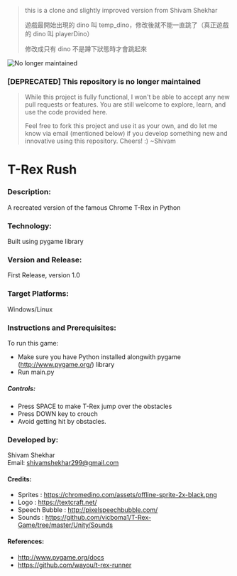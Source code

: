 > this is a clone and slightly improved version from Shivam Shekhar
> 
> 遊戲最開始出現的 dino 叫 temp_dino，修改後就不能一直跳了（真正遊戲的 dino 叫 playerDino）
> 
> 修改成只有 dino 不是蹲下狀態時才會跳起來

![No longer maintained](https://img.shields.io/badge/Maintenance-OFF-red.svg)
### [DEPRECATED] This repository is no longer maintained
> While this project is fully functional, I won't be able to accept any new pull requests or features. You are still welcome to explore, learn, and use the code provided here.
>
> Feel free to fork this project and use it as your own, and do let me know via email (mentioned below) if you develop something new and innovative using this repository. Cheers! :)
> ~Shivam

# T-Rex Rush 

### Description:
A recreated version of the famous Chrome T-Rex in Python 

### Technology:
Built using pygame library

### Version and Release:
First Release, version 1.0

### Target Platforms:
Windows/Linux

### Instructions and Prerequisites:   
To run this game:  
* Make sure you have Python installed alongwith pygame (http://www.pygame.org/) library
* Run main.py

##### Controls:
* Press SPACE to make T-Rex jump over the obstacles
* Press DOWN key to crouch
* Avoid getting hit by obstacles. 

### Developed by: 
Shivam Shekhar  
Email: shivamshekhar299@gmail.com   

#### Credits:
* Sprites : https://chromedino.com/assets/offline-sprite-2x-black.png
* Logo : https://textcraft.net/
* Speech Bubble : http://pixelspeechbubble.com/
* Sounds : https://github.com/vicboma1/T-Rex-Game/tree/master/Unity/Sounds

#### References:
* http://www.pygame.org/docs
* https://github.com/wayou/t-rex-runner

